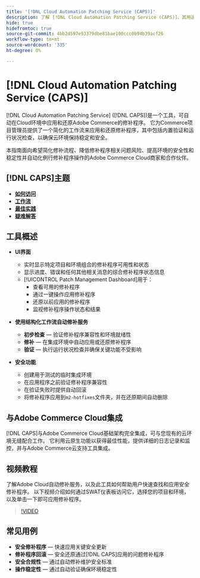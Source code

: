 ```yaml
---
title: '[!DNL Cloud Automation Patching Service (CAPS)]'
description: 了解 [!DNL Cloud Automation Patching Service (CAPS)]、其用途、如何访问它以及自动修补的最佳实践
hide: true
hidefromtoc: true
source-git-commit: 4bb2d597e93379dbe81bae100ccc0b94b39acf26
workflow-type: tm+mt
source-wordcount: '335'
ht-degree: 0%

---
```


# [!DNL Cloud Automation Patching Service (CAPS)]

[!DNL Cloud Automation Patching Service] ([!DNL CAPS])是一个工具，可自动在Cloud环境中应用和还原Adobe Commerce的修补程序。 它为Commerce项目管理员提供了一个简化的工作流来应用和还原修补程序，其中包括内置验证和运行状况检查，以确保云环境保持稳定和安全。

本指南面向希望简化修补流程、降低修补程序相关问题风险、提高环境的安全性和稳定性并自动化例行修补程序操作的Adobe Commerce Cloud商家和合作伙伴。

## [!DNL CAPS]主题

* **[如何访问](access.md)**
* **[工作流](workflow.md)**
* **[最佳实践](best-practices.md)**
* **[疑难解答](troubleshooting.md)**

## 工具概述

* **UI界面**
   * 实时显示特定项目和环境组合的修补程序可用性和状态
   * 显示进度、错误和任何其他相关消息的综合修补程序状态信息
   * [!UICONTROL Patch Management Dashboard]用于：
      * 查看可用的修补程序
      * 通过一键操作应用修补程序
      * 还原以前应用的修补程序
      * 监视修补程序操作状态和结果

* **使用结构化工作流自动修补服务**
   * **初步检查** — 验证修补程序兼容性和环境就绪性
   * **修补** — 在集成环境中自动应用或还原修补程序
   * **验证** — 执行运行状况检查并确保关键功能不受影响

* **安全功能**
   * 创建用于测试的临时集成环境
   * 在应用程序之前验证修补程序兼容性
   * 在验证失败时提供自动回滚
   * 将修补程序应用到`m2-hotfixes`文件夹，并在还原期间自动删除

## 与Adobe Commerce Cloud集成

[!DNL CAPS]与Adobe Commerce Cloud基础架构完全集成，可与您现有的云环境无缝配合工作。 它利用云原生功能以获得最佳性能，提供详细的日志记录和监控，并与Adobe Commerce云支持工具集成。

## 视频教程

了解Adobe Cloud自动修补服务，以及此工具如何帮助用户快速查找和应用安全修补程序。 以下视频介绍如何通过SWAT仪表板访问它，选择您的项目和环境，以及单击一下即可应用修补程序。

>[!VIDEO](https://video.tv.adobe.com/v/3476247/?learn=on&enablevpops)

## 常见用例

* **安全修补程序** — 快速应用关键安全更新
* **修补程序回滚** — 安全还原通过[!DNL CAPS]应用的问题修补程序
* **安全合规性** — 通过自动修补维护安全标准
* **操作稳定性** — 通过自动验证确保环境稳定性
